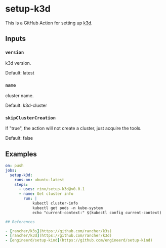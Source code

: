 # setup-k3d

This is a GitHub Action for setting up [k3d](https://github.com/rancher/k3d).

## Inputs

### `version`

k3d version.

Default: latest

### `name`

cluster name.

Default: k3d-cluster

### `skipClusterCreation`

If "true", the action will not create a cluster, just acquire the tools.

Default: false

## Examples

```yaml
on: push
jobs:
  setup-k3d:
    runs-on: ubuntu-latest
    steps:
      - uses: rinx/setup-k3d@v0.0.1
      - name: Get cluster info
        run: |
            kubectl cluster-info
            kubectl get pods -n kube-system
            echo "current-context:" $(kubectl config current-context)

## References

- [rancher/k3s](https://github.com/rancher/k3s)
- [rancher/k3d](https://github.com/rancher/k3d)
- [engineerd/setup-kind](https://github.com/engineerd/setup-kind)
